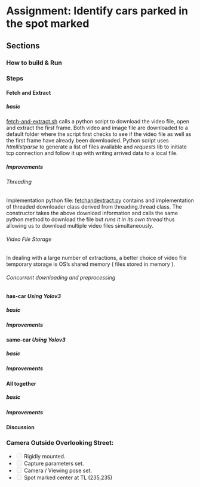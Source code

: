 <!DOCTYPE html>
<html>

<head>
  <meta charset="utf-8">
  <meta name="viewport" content="width=device-width, initial-scale=1.0">
  <title>README</title>
  <link rel="stylesheet" href="https://stackedit.io/style.css" />
</head>

<body class="stackedit">
  <div class="stackedit__html"><h1 id="assignment-identify-cars-parked-in-the-spot-marked">Assignment: Identify cars parked in the spot marked</h1>
<h2 id="sections">Sections</h2>
<h3 id="how-to-build--run">How to build &amp; Run</h3>
<h3 id="steps">Steps</h3>
<h4 id="fetch-and-extract">Fetch and Extract</h4>
<h5 id="basic">basic</h5>
<p><a href="http://fetch-and-extract.sh">fetch-and-extract.sh</a> calls a python script to download the video file, open and extract the first frame. Both video and image file are downloaded to a default folder where the script first checks to see if the video file as well as the first frame have already been downloaded. Python script uses <em>htmllistparse</em> to generate a list of files available and <em>requests</em> lib to initiate tcp connection and follow it up with writing arrived data to a local file.</p>
<h5 id="improvements">Improvements</h5>
<h6 id="threading">Threading</h6>
<p>Implementation python file: <a href="http://fetchandextract.py">fetchandextract.py</a> contains and implementation of threaded downloader class derived from threading.thread class. The constructor takes the above download information and calls the same python method to download the file but <em>runs it in its own thread</em> thus allowing us to download multiple video files simultaneously.</p>
<h6 id="video-file-storage">Video File Storage</h6>
<p>In dealing with a large number of extractions, a better choice of video file temporary storage is OS’s shared memory ( files stored in memory ).</p>
<h6 id="concurrent-downloading-and-preprocessing">Concurrent downloading and preprocessing</h6>
<h4 id="has-car-using-yolov3">has-car <em>Using Yolov3</em></h4>
<h5 id="basic-1">basic</h5>
<h5 id="improvements-1">Improvements</h5>
<h4 id="same-car-using-yolov3">same-car <em>Using Yolov3</em></h4>
<h5 id="basic-2">basic</h5>
<h5 id="improvements-2">Improvements</h5>
<h4 id="all-together">All together</h4>
<h5 id="basic-3">basic</h5>
<h5 id="improvements-3">Improvements</h5>
<h4 id="discussion">Discussion</h4>
<h3 id="camera-outside-overlooking-street">Camera Outside Overlooking Street:</h3>
<ul>
<li class="task-list-item"><input type="checkbox" class="task-list-item-checkbox" disabled=""> Rigidly mounted.</li>
<li class="task-list-item"><input type="checkbox" class="task-list-item-checkbox" disabled=""> Capture parameters set.</li>
<li class="task-list-item"><input type="checkbox" class="task-list-item-checkbox" disabled=""> Camera / Viewing pose set.</li>
<li class="task-list-item"><input type="checkbox" class="task-list-item-checkbox" disabled=""> Spot marked center at TL (235,235)</li>
</ul>
</div>
</body>

</html>

